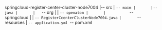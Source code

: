 springcloud-register-center-cluster-node7004
|-- src
|   `-- main
|       |-- java
|       |   `-- org
|       |       `-- openatom
|       |           `-- springcloud
|       |               `-- RegisterCcenterClusterNode7004.java
|       `-- resources
|           `-- application.yml
`-- pom.xml
